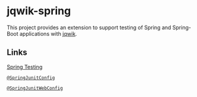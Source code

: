 # jqwik-spring

This project provides an extension to support testing of Spring and Spring-Boot applications with [jqwik](https://jqwik.net).


## Links

[Spring Testing](https://docs.spring.io/spring-framework/docs/current/spring-framework-reference/testing.html)

[`@SpringJunitConfig`](https://docs.spring.io/spring-framework/docs/current/spring-framework-reference/testing.html#integration-testing-annotations-junit-jupiter-springjunitconfig)

[`@SpringJunitWebConfig`](https://docs.spring.io/spring-framework/docs/current/spring-framework-reference/testing.html#integration-testing-annotations-junit-jupiter-springjunitwebconfig)